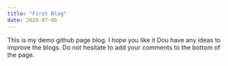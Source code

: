 ```yaml
---
title: "First Blog"
date: 2020-07-06
---
```


This is my demo github page blog. I hope you like it
Dou have any ideas to improve the blogs. Do not hesitate to add your comments to the bottom of the page.
